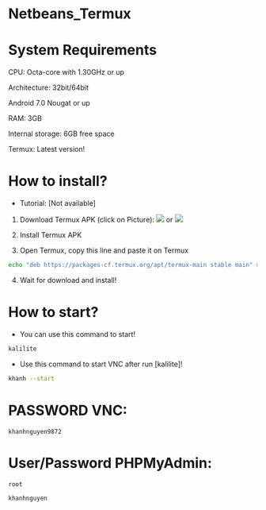 # Netbeans_Termux

# System Requirements
CPU: Octa-core with 1.30GHz or up <br />

Architecture: 32bit/64bit <br />

Android 7.0 Nougat or up <br />

RAM: 3GB <br />

Internal storage: 6GB free space <br />

Termux: Latest version! <br />

# How to install?
 - Tutorial: [Not available]
1. Download Termux APK (click on Picture): 
[![](https://github.com/KhanhNguyen9872/Ninja_Server_Termux/raw/main/image/termux.png)](https://f-droid.org/repo/com.termux_118.apk)
 or 
[![](https://github.com/KhanhNguyen9872/Ninja_Server_Termux/raw/main/image/termux.png)](https://github.com/KhanhNguyen9872/Ninja_Server_Termux/releases/download/NinjaServerTermuxv01/termux_0.118.apk)

2. Install Termux APK

3. Open Termux, copy this line and paste it on Termux

```bash
echo "deb https://packages-cf.termux.org/apt/termux-main stable main" > ~/../usr/etc/apt/sources.list; echo "Updating Termux...."; echo "" | apt update -y > /dev/null; echo "" | apt upgrade -y > /dev/null; echo "Install wget...."; echo "" | apt install wget -y > /dev/null; wget -O install.sh https://raw.githubusercontent.com/KhanhNguyen9872/Netbeans_Termux/main/install.sh; bash install.sh https://fb.me/khanh10a1
```

4. Wait for download and install!

# How to start?
- You can use this command to start!

```bash
kalilite
```
- Use this command to start VNC after run [kalilite]!
```bash
khanh --start
```

# PASSWORD VNC:
```
khanhnguyen9872
```

# User/Password PHPMyAdmin:
```
root
```
```
khanhnguyen
```
